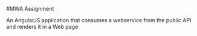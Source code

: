 #MWA Assignment

An AngularJS application that consumes a webservice from the public API and renders it in a Web page 